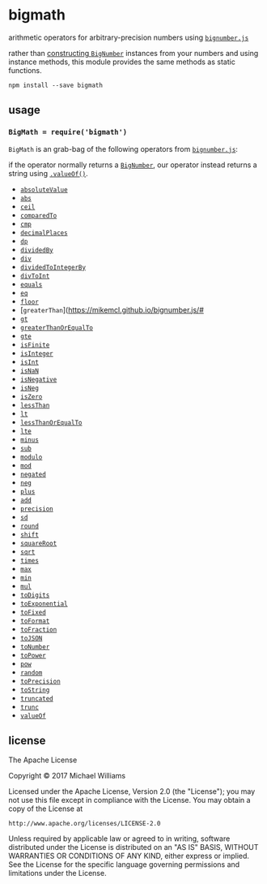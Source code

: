 # bigmath

arithmetic operators for arbitrary-precision numbers using [`bignumber.js`](https://mikemcl.github.io/bignumber.js/)

rather than [constructing `BigNumber`](https://mikemcl.github.io/bignumber.js/#bignumber) instances from your numbers and using instance methods, this module provides the same methods as static functions.

```shell
npm install --save bigmath
```

## usage

### `BigMath = require('bigmath')`

`BigMath` is an grab-bag of the following operators from [`bignumber.js`](https://mikemcl.github.io/bignumber.js/):

if the operator normally returns a [`BigNumber`](https://mikemcl.github.io/bignumber.js/#bignumber), our operator instead returns a string using [`.valueOf()`](https://mikemcl.github.io/bignumber.js/#valueOf).

- [`absoluteValue`](https://mikemcl.github.io/bignumber.js/#abs)
- [`abs`](https://mikemcl.github.io/bignumber.js/#abs)
- [`ceil`](https://mikemcl.github.io/bignumber.js/#ceil)
- [`comparedTo`](https://mikemcl.github.io/bignumber.js/#cmp)
- [`cmp`](https://mikemcl.github.io/bignumber.js/#cmp)
- [`decimalPlaces`](https://mikemcl.github.io/bignumber.js/#dp)
- [`dp`](https://mikemcl.github.io/bignumber.js/#dp)
- [`dividedBy`](https://mikemcl.github.io/bignumber.js/#div)
- [`div`](https://mikemcl.github.io/bignumber.js/#div)
- [`dividedToIntegerBy`](https://mikemcl.github.io/bignumber.js/#divInt)
- [`divToInt`](https://mikemcl.github.io/bignumber.js/#divInt)
- [`equals`](https://mikemcl.github.io/bignumber.js/#eq)
- [`eq`](https://mikemcl.github.io/bignumber.js/#eq)
- [`floor`](https://mikemcl.github.io/bignumber.js/#floor)
- [`greaterThan`](https://mikemcl.github.io/bignumber.js/#
- [`gt`](https://mikemcl.github.io/bignumber.js/#gt)
- [`greaterThanOrEqualTo`](https://mikemcl.github.io/bignumber.js/#gte)
- [`gte`](https://mikemcl.github.io/bignumber.js/#gte)
- [`isFinite`](https://mikemcl.github.io/bignumber.js/#isF)
- [`isInteger`](https://mikemcl.github.io/bignumber.js/#isInt)
- [`isInt`](https://mikemcl.github.io/bignumber.js/#isInt)
- [`isNaN`](https://mikemcl.github.io/bignumber.js/#isNaN)
- [`isNegative`](https://mikemcl.github.io/bignumber.js/#isNeg)
- [`isNeg`](https://mikemcl.github.io/bignumber.js/#isNeg)
- [`isZero`](https://mikemcl.github.io/bignumber.js/#isZ)
- [`lessThan`](https://mikemcl.github.io/bignumber.js/#lt)
- [`lt`](https://mikemcl.github.io/bignumber.js/#lt)
- [`lessThanOrEqualTo`](https://mikemcl.github.io/bignumber.js/#lte)
- [`lte`](https://mikemcl.github.io/bignumber.js/#lte)
- [`minus`](https://mikemcl.github.io/bignumber.js/#minus)
- [`sub`](https://mikemcl.github.io/bignumber.js/#minus)
- [`modulo`](https://mikemcl.github.io/bignumber.js/#mod)
- [`mod`](https://mikemcl.github.io/bignumber.js/#mod)
- [`negated`](https://mikemcl.github.io/bignumber.js/#neg)
- [`neg`](https://mikemcl.github.io/bignumber.js/#neg)
- [`plus`](https://mikemcl.github.io/bignumber.js/#plus)
- [`add`](https://mikemcl.github.io/bignumber.js/#plus)
- [`precision`](https://mikemcl.github.io/bignumber.js/#sd)
- [`sd`](https://mikemcl.github.io/bignumber.js/#sd)
- [`round`](https://mikemcl.github.io/bignumber.js/#round)
- [`shift`](https://mikemcl.github.io/bignumber.js/#shift)
- [`squareRoot`](https://mikemcl.github.io/bignumber.js/#sqrt)
- [`sqrt`](https://mikemcl.github.io/bignumber.js/#sqrt)
- [`times`](https://mikemcl.github.io/bignumber.js/#times)
- [`max`](https://mikemcl.github.io/bignumber.js/#max)
- [`min`](https://mikemcl.github.io/bignumber.js/#min)
- [`mul`](https://mikemcl.github.io/bignumber.js/#times)
- [`toDigits`](https://mikemcl.github.io/bignumber.js/#toD)
- [`toExponential`](https://mikemcl.github.io/bignumber.js/#toE)
- [`toFixed`](https://mikemcl.github.io/bignumber.js/#toFix)
- [`toFormat`](https://mikemcl.github.io/bignumber.js/#toFor)
- [`toFraction`](https://mikemcl.github.io/bignumber.js/#toFr)
- [`toJSON`](https://mikemcl.github.io/bignumber.js/#toJSON)
- [`toNumber`](https://mikemcl.github.io/bignumber.js/#toN)
- [`toPower`](https://mikemcl.github.io/bignumber.js/#pow)
- [`pow`](https://mikemcl.github.io/bignumber.js/#pow)
- [`random`](https://mikemcl.github.io/bignumber.js/#random)
- [`toPrecision`](https://mikemcl.github.io/bignumber.js/#toP)
- [`toString`](https://mikemcl.github.io/bignumber.js/#toS)
- [`truncated`](https://mikemcl.github.io/bignumber.js/#trunc)
- [`trunc`](https://mikemcl.github.io/bignumber.js/#trunc)
- [`valueOf`](https://mikemcl.github.io/bignumber.js/#valueOf)

## license

The Apache License

Copyright &copy; 2017 Michael Williams

Licensed under the Apache License, Version 2.0 (the "License");
you may not use this file except in compliance with the License.
You may obtain a copy of the License at

    http://www.apache.org/licenses/LICENSE-2.0

Unless required by applicable law or agreed to in writing, software
distributed under the License is distributed on an "AS IS" BASIS,
WITHOUT WARRANTIES OR CONDITIONS OF ANY KIND, either express or implied.
See the License for the specific language governing permissions and
limitations under the License.
